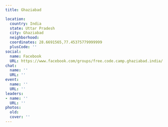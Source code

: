 ```yaml
---
title: Ghaziabad

location:
  country: India
  state: Uttar Pradesh
  city: Ghaziabad
  neighborhood: 
  coordinates: 28.6691565,77.45375779999999
  plusCode: ''
social:
  name: Facebook
  URL: https://www.facebook.com/groups/free.code.camp.ghaziabad.india/
chat:
  name: ''
  URL: ''
event:
  name: ''
  URL: ''
leaders:
- name: ''
  URL: ''
photos:
  old: 
  cover: ''
---
```

